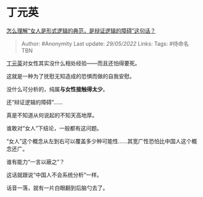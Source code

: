 # 丁元英
[怎么理解“女人是形式逻辑的典范，是辩证逻辑的障碍”这句话？](https://www.zhihu.com/question/20209820/answer/2498424264)

> Author: #Anonymity
> Last update: *29/05/2022*
> Links:
> Tags: #待命名TBN

[丁元英](https://www.zhihu.com/search?q=%E4%B8%81%E5%85%83%E8%8B%B1&search_source=Entity&hybrid_search_source=Entity&hybrid_search_extra=%7B%22sourceType%22%3A%22answer%22%2C%22sourceId%22%3A2498424264%7D)对女性其实没什么相处经验——而且还怕得要死。

这就是一种为了抚慰无知造成的恐惧而做的自我安慰。

没什么可分析的，纯属**与女性接触得太少**。

还“辩证逻辑的障碍”……

真是不知道从何说起的不知天高地厚。

谁敢对“女人”下结论，一般都有这问题。

“女人”这个概念从左到右可以覆盖多少种可能性……其宽广性恐怕比中国人这个概念还广。

谁有能力“一言以蔽之”？

这话就跟说“中国人不会系统分析”一样。

话音一落，就有一片白眼翻到后脑勺去了。
